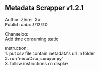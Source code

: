 ## Metadata Scrapper v1.2.1
Author: Zhiren Xu  
Publish data: 8/12/20
  
Changelog:  
	Add time consuming static

Instruction:  
	1. put csv file contain metadata's url in folder  
	2. run 'metaData_scraper.py'  
	3. follow instructions on display  
